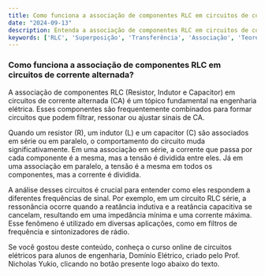 ```yaml
---
title: Como funciona a associação de componentes RLC em circuitos de corrente alternada?
date: "2024-09-13"
description: Entenda a associação de componentes RLC em circuitos de corrente alternada e sua importância na engenharia elétrica.
keywords: ['RLC', 'Superposição', 'Transferência', 'Associação', 'Teorema', 'Média']
---
```


### Como funciona a associação de componentes RLC em circuitos de corrente alternada?

A associação de componentes RLC (Resistor, Indutor e Capacitor) em circuitos de corrente alternada (CA) é um tópico fundamental na engenharia elétrica. Esses componentes são frequentemente combinados para formar circuitos que podem filtrar, ressonar ou ajustar sinais de CA.

Quando um resistor (R), um indutor (L) e um capacitor (C) são associados em série ou em paralelo, o comportamento do circuito muda significativamente. Em uma associação em série, a corrente que passa por cada componente é a mesma, mas a tensão é dividida entre eles. Já em uma associação em paralelo, a tensão é a mesma em todos os componentes, mas a corrente é dividida.

A análise desses circuitos é crucial para entender como eles respondem a diferentes frequências de sinal. Por exemplo, em um circuito RLC série, a ressonância ocorre quando a reatância indutiva e a reatância capacitiva se cancelam, resultando em uma impedância mínima e uma corrente máxima. Esse fenômeno é utilizado em diversas aplicações, como em filtros de frequência e sintonizadores de rádio.

Se você gostou deste conteúdo, conheça o curso online de circuitos elétricos para alunos de engenharia, Domínio Elétrico, criado pelo Prof. Nicholas Yukio, clicando no botão presente logo abaixo do texto.